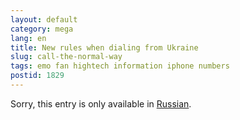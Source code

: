 ```yaml
---
layout: default
category: mega
lang: en
title: New rules when dialing from Ukraine
slug: call-the-normal-way
tags: emo fan hightech information iphone numbers 
postid: 1829
---
```

<p>Sorry, this entry is only available in <a href="/mega/export/getposts.php">Russian</a>.</p>